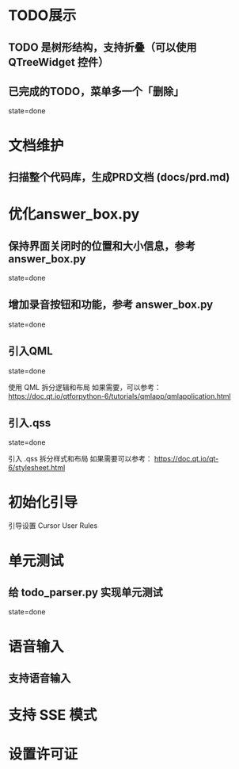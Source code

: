 # TODO展示

## TODO 是树形结构，支持折叠（可以使用 QTreeWidget 控件）
## 已完成的TODO，菜单多一个「删除」
state=done

# 文档维护

## 扫描整个代码库，生成PRD文档 (docs/prd.md)

# 优化answer_box.py

## 保持界面关闭时的位置和大小信息，参考 answer_box.py
state=done

## 增加录音按钮和功能，参考 answer_box.py
state=done

## 引入QML
state=done

使用 QML 拆分逻辑和布局
如果需要，可以参考：
https://doc.qt.io/qtforpython-6/tutorials/qmlapp/qmlapplication.html

## 引入.qss
state=done

引入 .qss 拆分样式和布局
如果需要可以参考：
https://doc.qt.io/qt-6/stylesheet.html

# 初始化引导
引导设置 Cursor User Rules

# 单元测试

## 给 todo_parser.py 实现单元测试
state=done

# 语音输入

## 支持语音输入

# 支持 SSE 模式

# 设置许可证
